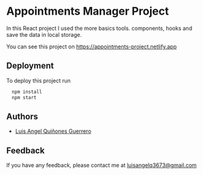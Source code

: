 
# Appointments Manager Project

In this React project I used the more basics tools. components, hooks and save the data in local storage.

You can see this project on https://appointments-project.netlify.app
## Deployment

To deploy this project run

```bash
  npm install
  npm start
```

  
## Authors

- [Luis Angel Quiñones Guerrero](https://github.com/luisangelq)

  
## Feedback

If you have any feedback, please contact me at luisangelq3673@gmail.com

  
